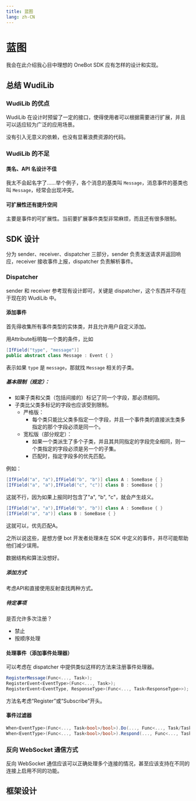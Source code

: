 ```yaml
---
title: 蓝图
lang: zh-CN
---
```

# 蓝图
我会在此介绍我心目中理想的 OneBot SDK 应有怎样的设计和实现。

## 总结 WudiLib
### WudiLib 的优点
WudiLib 在设计时预留了一定的接口，使得使用者可以根据需要进行扩展，并且可以适应较为广泛的应用场景。

没有引入无意义的依赖，也没有显著浪费资源的代码。

### WudiLib 的不足
#### 类名、API 名设计不佳
我太不会起名字了……举个例子，各个消息的基类叫 `Message`，消息事件的基类也叫 `Message`，经常会出现冲突。

#### 可扩展性还有提升空间
主要是事件的可扩展性。当前要扩展事件类型非常麻烦，而且还有很多限制。

## SDK 设计
分为 sender、receiver、dispatcher 三部分，sender 负责发送请求并返回响应，receiver 接收事件上报，dispatcher 负责解析事件。

### Dispatcher
sender 和 receiver 参考现有设计即可，关键是 dispatcher，这个东西并不存在于现在的 WudiLib 中。

#### 添加事件
首先得收集所有事件类型的实体类，并且允许用户自定义添加。 

用Attribute标明每一个类的条件，比如

```cs
[IfField("type", "message")]
public abstract class Message : Event { } 
```

表示如果 `type` 是 `message`，那就找 `Message` 相关的子类。 

##### 基本限制（规定）： 
- 如果子类和父类（包括间接的）标记了同一个字段，那必须相同。
- 子类比父类多标记的字段也应该受到限制。
    - 严格版：
        - 每个类只能比父类多指定一个字段，并且一个事件类的直接派生类多指定的那个字段必须是同一个。
    - 宽松版（部分规定）：
        - 如果一个类派生了多个子类，并且其共同指定的字段完全相同，则一个类指定的字段必须是另一个的子集。 
        - 匹配时，指定字段多的优先匹配。 

例如： 

```cs
[IfField("a", "a"),IfField("b", "b")] class A : SomeBase { } 
[IfField("a", "a"),IfField("c", "c")] class B : SomeBase { } 
```

这就不行，因为如果上报同时包含了"a", "b", "c"，就会产生歧义。 

```cs
[IfField("a", "a"),IfField("b", "b")] class A : SomeBase { } 
[IfField("a", "a")] class B : SomeBase { } 
```

这就可以，优先匹配A。 

之所以说这些，是想方便 bot 开发者处理未在 SDK 中定义的事件，并尽可能帮助他们减少误用。

数据结构和算法没想好。 

##### 添加方式
考虑API和直接使用反射查找两种方式。 

##### 待定事项
是否允许多次注册？

- 禁止
- 按顺序处理

#### 处理事件（添加事件处理器）
可以考虑在 dispatcher 中提供类似这样的方法来注册事件处理器。

```cs
RegisterMessage(Func<..., Task>);
RegisterEvent<EventType>(Func<..., Task>);
RegisterEvent<EventType, ResponseType>(Func<..., Task<ResponseType>>);
```

方法名考虑“Register”或“Subscribe”开头。

#### 事件过滤器
```cs
When<EventType>(Func<..., Task<bool>/bool>).Do(..., Func<..., Task/Task<ResponseType>>);
When<EventType>(Func<..., Task<bool>/bool>).Respond(..., Func<..., Task<ResponseType>>);
```

### 反向 WebSocket 通信方式
反向 WebSocket 通信应该可以正确处理多个连接的情况，甚至应该支持在不同的连接上启用不同的功能。

## 框架设计
